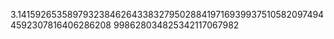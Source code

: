 3.141592653589793238462643383279502884197169399375105820974944592307816406286208
998628034825342117067982